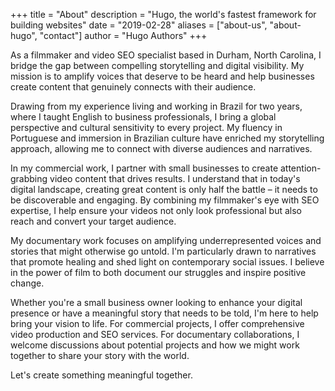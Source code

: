 +++
title = "About"
description = "Hugo, the world's fastest framework for building websites"
date = "2019-02-28"
aliases = ["about-us", "about-hugo", "contact"]
author = "Hugo Authors"
+++

As a filmmaker and video SEO specialist based in Durham, North Carolina, I bridge the gap between compelling storytelling and digital visibility. My mission is to amplify voices that deserve to be heard and help businesses create content that genuinely connects with their audience.

Drawing from my experience living and working in Brazil for two years, where I taught English to business professionals, I bring a global perspective and cultural sensitivity to every project. My fluency in Portuguese and immersion in Brazilian culture have enriched my storytelling approach, allowing me to connect with diverse audiences and narratives.

In my commercial work, I partner with small businesses to create attention-grabbing video content that drives results. I understand that in today's digital landscape, creating great content is only half the battle – it needs to be discoverable and engaging. By combining my filmmaker's eye with SEO expertise, I help ensure your videos not only look professional but also reach and convert your target audience.

My documentary work focuses on amplifying underrepresented voices and stories that might otherwise go untold. I'm particularly drawn to narratives that promote healing and shed light on contemporary social issues. I believe in the power of film to both document our struggles and inspire positive change.

Whether you're a small business owner looking to enhance your digital presence or have a meaningful story that needs to be told, I'm here to help bring your vision to life. For commercial projects, I offer comprehensive video production and SEO services. For documentary collaborations, I welcome discussions about potential projects and how we might work together to share your story with the world.

Let's create something meaningful together.